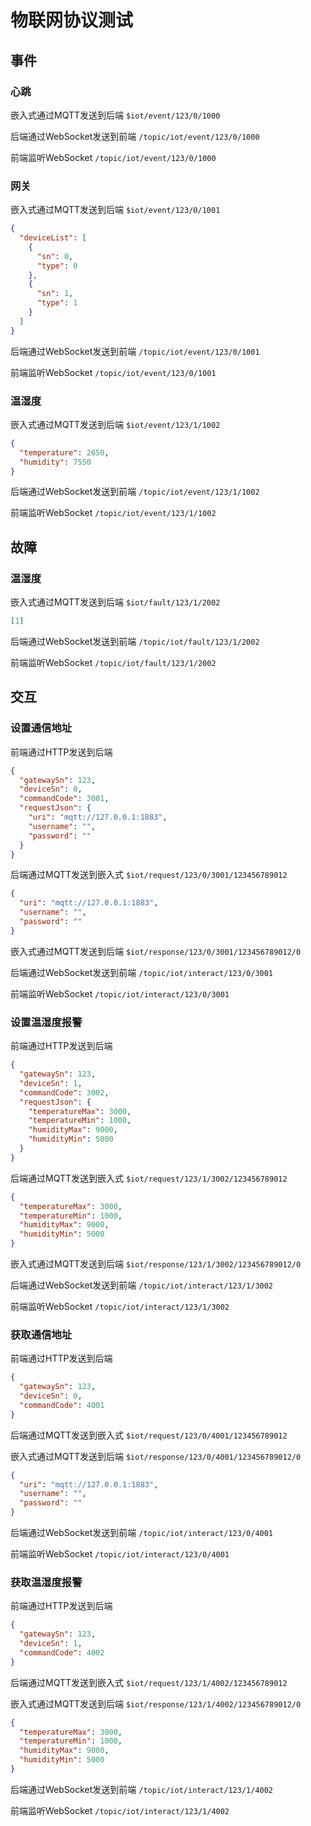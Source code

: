 # 物联网协议测试

## 事件

### 心跳

嵌入式通过MQTT发送到后端
`$iot/event/123/0/1000`

后端通过WebSocket发送到前端
`/topic/iot/event/123/0/1000`

前端监听WebSocket
`/topic/iot/event/123/0/1000`

### 网关

嵌入式通过MQTT发送到后端
`$iot/event/123/0/1001`

```json
{
  "deviceList": [
    {
      "sn": 0,
      "type": 0
    },
    {
      "sn": 1,
      "type": 1
    }
  ]
}
```

后端通过WebSocket发送到前端
`/topic/iot/event/123/0/1001`

前端监听WebSocket
`/topic/iot/event/123/0/1001`

### 温湿度

嵌入式通过MQTT发送到后端
`$iot/event/123/1/1002`

```json
{
  "temperature": 2650,
  "humidity": 7550
}
```

后端通过WebSocket发送到前端
`/topic/iot/event/123/1/1002`

前端监听WebSocket
`/topic/iot/event/123/1/1002`

## 故障

### 温湿度

嵌入式通过MQTT发送到后端
`$iot/fault/123/1/2002`

```json
[1]
```

后端通过WebSocket发送到前端
`/topic/iot/fault/123/1/2002`

前端监听WebSocket
`/topic/iot/fault/123/1/2002`

## 交互

### 设置通信地址

前端通过HTTP发送到后端

```json
{
  "gatewaySn": 123,
  "deviceSn": 0,
  "commandCode": 3001,
  "requestJson": {
    "uri": "mqtt://127.0.0.1:1883",
    "username": "",
    "password": ""
  }
}
```

后端通过MQTT发送到嵌入式
`$iot/request/123/0/3001/123456789012`

```json
{
  "uri": "mqtt://127.0.0.1:1883",
  "username": "",
  "password": ""
}
```

嵌入式通过MQTT发送到后端
`$iot/response/123/0/3001/123456789012/0`

后端通过WebSocket发送到前端
`/topic/iot/interact/123/0/3001`

前端监听WebSocket
`/topic/iot/interact/123/0/3001`

### 设置温湿度报警

前端通过HTTP发送到后端

```json
{
  "gatewaySn": 123,
  "deviceSn": 1,
  "commandCode": 3002,
  "requestJson": {
    "temperatureMax": 3000,
    "temperatureMin": 1000,
    "humidityMax": 9000,
    "humidityMin": 5000
  }
}
```

后端通过MQTT发送到嵌入式
`$iot/request/123/1/3002/123456789012`

```json
{
  "temperatureMax": 3000,
  "temperatureMin": 1000,
  "humidityMax": 9000,
  "humidityMin": 5000
}
```

嵌入式通过MQTT发送到后端
`$iot/response/123/1/3002/123456789012/0`

后端通过WebSocket发送到前端
`/topic/iot/interact/123/1/3002`

前端监听WebSocket
`/topic/iot/interact/123/1/3002`

### 获取通信地址

前端通过HTTP发送到后端

```json
{
  "gatewaySn": 123,
  "deviceSn": 0,
  "commandCode": 4001
}
```

后端通过MQTT发送到嵌入式
`$iot/request/123/0/4001/123456789012`

嵌入式通过MQTT发送到后端
`$iot/response/123/0/4001/123456789012/0`

```json
{
  "uri": "mqtt://127.0.0.1:1883",
  "username": "",
  "password": ""
}
```

后端通过WebSocket发送到前端
`/topic/iot/interact/123/0/4001`

前端监听WebSocket
`/topic/iot/interact/123/0/4001`

### 获取温湿度报警

前端通过HTTP发送到后端

```json
{
  "gatewaySn": 123,
  "deviceSn": 1,
  "commandCode": 4002
}
```

后端通过MQTT发送到嵌入式
`$iot/request/123/1/4002/123456789012`

嵌入式通过MQTT发送到后端
`$iot/response/123/1/4002/123456789012/0`

```json
{
  "temperatureMax": 3000,
  "temperatureMin": 1000,
  "humidityMax": 9000,
  "humidityMin": 5000
}
```

后端通过WebSocket发送到前端
`/topic/iot/interact/123/1/4002`

前端监听WebSocket
`/topic/iot/interact/123/1/4002`
